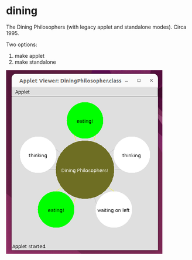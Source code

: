# dining
The Dining Philosophers (with legacy applet and standalone modes). Circa 1995.

Two options:

1. make applet
2. make standalone

![Alt text](screenshot.png?raw=true)
